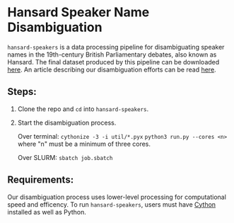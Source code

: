# Hansard Speaker Name Disambiguation

`hansard-speakers` is a data processing pipeline for disambiguating speaker names in the 19th-century British Parliamentary debates, also known as Hansard. The final dataset produced by this pipeline can be downloaded [here](). An article describing our disambiguation efforts can be read [here]().

## Steps: 
1. Clone the repo and `cd` into `hansard-speakers`.
2. Start the disambiguation process. 

   Over terminal:
  `cythonize -3 -i util/*.pyx`
  `python3 run.py --cores <n>` where "n" must be a minimum of three cores.

   Over SLURM:
  `sbatch job.sbatch` 

## Requirements:
Our disambiguation process uses lower-level processing for computational speed and efficency. To run `hansard-speakers`, users must have [Cython](https://pypi.org/project/Cython/) installed as well as Python.
